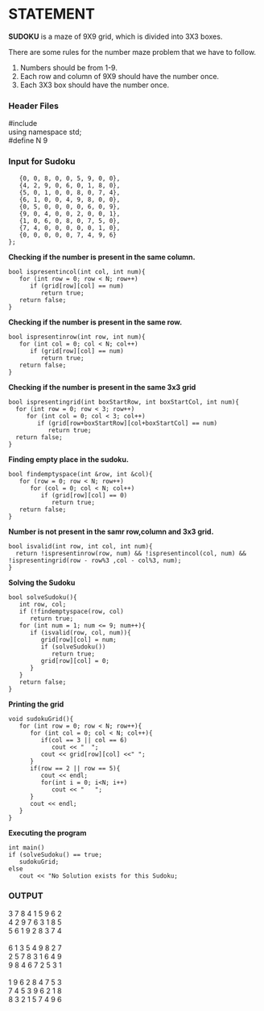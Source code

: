 
# STATEMENT



**SUDOKU** is a maze of 9X9 grid, which is divided into 3X3 boxes.


There are some rules for the number maze problem that we have to follow.<br>
1. Numbers should be from 1-9.<br>
2. Each row and column of 9X9 should have the number once. <br>
3. Each 3X3 box should have the number once.<br>


### Header Files

#include<iostream><br>
using namespace std;<br>
#define N 9<br>

### Input for Sudoku
   
```int grid[N][N] = {
   {0, 0, 8, 0, 0, 5, 9, 0, 0}, 
   {4, 2, 9, 0, 6, 0, 1, 8, 0},
   {5, 0, 1, 0, 0, 8, 0, 7, 4},
   {6, 1, 0, 0, 4, 9, 8, 0, 0},
   {0, 5, 0, 0, 0, 0, 6, 0, 9},
   {9, 0, 4, 0, 0, 2, 0, 0, 1},
   {1, 0, 6, 0, 8, 0, 7, 5, 0},
   {7, 4, 0, 0, 0, 0, 0, 1, 0},
   {0, 0, 0, 0, 0, 7, 4, 9, 6}
};
```

**Checking if the number is present in the same column.**
   
```
bool ispresentincol(int col, int num){ 
   for (int row = 0; row < N; row++)
      if (grid[row][col] == num)
         return true;
   return false;
}
```
**Checking if the number is present in the same row.**
```
bool ispresentinrow(int row, int num){ 
   for (int col = 0; col < N; col++)
      if (grid[row][col] == num)
         return true;
   return false;
}
```
**Checking if the number is present in the same 3x3 grid**
 ```
bool ispresentingrid(int boxStartRow, int boxStartCol, int num){
   for (int row = 0; row < 3; row++)
      for (int col = 0; col < 3; col++)
         if (grid[row+boxStartRow][col+boxStartCol] == num)
            return true;
   return false;
}
```
**Finding empty place in the sudoku.**
```
bool findemptyspace(int &row, int &col){
   for (row = 0; row < N; row++)
      for (col = 0; col < N; col++)
         if (grid[row][col] == 0)
            return true;
   return false;
}
```
**Number is not present in the samr row,column and 3x3 grid.**
```
bool isvalid(int row, int col, int num){
  return !ispresentinrow(row, num) && !ispresentincol(col, num) && !ispresentingrid(row - row%3 ,col - col%3, num);
}
```
**Solving the Sudoku**
```
bool solveSudoku(){
   int row, col;
   if (!findemptyspace(row, col)
      return true; 
   for (int num = 1; num <= 9; num++){ 
      if (isvalid(row, col, num)){ 
         grid[row][col] = num;
         if (solveSudoku()) 
            return true;
         grid[row][col] = 0;
      }
   }
   return false;
}
```
**Printing the grid**
```
void sudokuGrid(){ 
   for (int row = 0; row < N; row++){
      for (int col = 0; col < N; col++){
         if(col == 3 || col == 6)
            cout << "  ";
         cout << grid[row][col] <<" ";
      }
      if(row == 2 || row == 5){
         cout << endl;
         for(int i = 0; i<N; i++)
            cout << "   ";
      }
      cout << endl;
   }
}
```

**Executing the program**
   ```
int main()
   if (solveSudoku() == true;
      sudokuGrid;
   else
      cout << "No Solution exists for this Sudoku;

```
### OUTPUT

3 7 8  4 1 5  9 6 2<br>
4 2 9  7 6 3  1 8 5<br>
5 6 1  9 2 8  3 7 4<br><br>
6 1 3  5 4 9  8 2 7<br>
2 5 7  8 3 1  6 4 9<br>
9 8 4  6 7 2  5 3 1<br><br>
1 9 6  2 8 4  7 5 3<br>
7 4 5  3 9 6  2 1 8<br>
8 3 2  1 5 7  4 9 6
